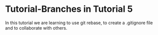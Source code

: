 # Tutorial-Branches in Tutorial 5

In this tutorial we are learning to use git rebase, to create a .gitignore file and to collaborate with others.